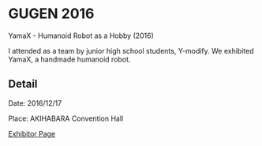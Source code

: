 # GUGEN 2016

YamaX - Humanoid Robot as a Hobby (2016)



I attended as a team by junior high school students, Y-modify. We exhibited YamaX, a handmade humanoid robot.




## Detail

Date: 2016/12/17

Place: AKIHABARA Convention Hall

[Exhibitor Page](https://gugen.jp/subscriptions/work/379)

